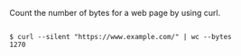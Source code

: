 <p>Count the number of bytes for a web page by using curl.</p>

<code name="bash">
$ curl --silent "https://www.example.com/" | wc --bytes
1270
</code>